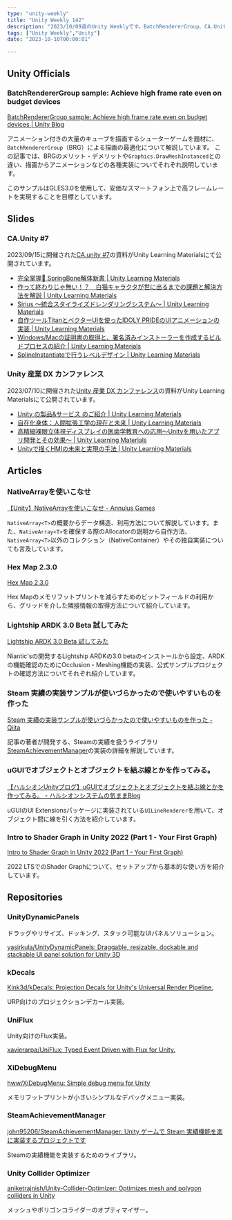 ```yaml
---
type: "unity-weekly"
title: "Unity Weekly 142"
description: "2023/10/09週のUnity Weeklyです。BatchRendererGroup、CA.Unity #7、Unity産業DXカンファレンス、NativeArrayなどについて取り上げています。"
tags: ["Unity Weekly","Unity"]
date: "2023-10-10T00:00:01"

---
```


## Unity Officials

### BatchRendererGroup sample: Achieve high frame rate even on budget devices

[BatchRendererGroup sample: Achieve high frame rate even on budget devices | Unity Blog](https://blog.unity.com/engine-platform/batchrenderergroup-sample-high-frame-rate-on-budget-devices)

アニメーション付きの大量のキューブを描画するシューターゲームを題材に、`BatchRendererGroup`（BRG）による描画の最適化について解説しています。
この記事では、BRGのメリット・デメリットや`Graphics.DrawMeshInstanced`との違い、描画からアニメーションなどの各種実装についてそれぞれ説明しています。

このサンプルはGLES3.0を使用して、安価なスマートフォン上で高フレームレートを実現することを目標としています。

## Slides

### CA.Unity #7

2023/09/15に開催された[CA.unity #7](https://meetup.unity3d.jp/jp/events/1405)の資料がUnity Learning Materialsにて公開されています。

- [完全掌握💪 SpringBone解体新書 | Unity Learning Materials](https://learning.unity3d.jp/9912/)
- [作って終わりじゃ無い！？　白猫キャラクタが世に出るまでの課題と解決方法を解説 | Unity Learning Materials](https://learning.unity3d.jp/9914/)
- [Sirius ～統合スタイライズドレンダリングシステム～ | Unity Learning Materials](https://learning.unity3d.jp/9916/)
- [自作ツールTitanとベクターUIを使ったIDOLY PRIDEのUIアニメーションの実装 | Unity Learning Materials](https://learning.unity3d.jp/9919/)
- [Windows/Macの証明書の取得と、署名済みインストーラーを作成するビルドプロセスの紹介 | Unity Learning Materials](https://learning.unity3d.jp/9921/)
- [SplineInstantiateで行うレベルデザイン | Unity Learning Materials](https://learning.unity3d.jp/9923/)

### Unity 産業 DX カンファレンス

2023/07/10に開催された[Unity 産業 DX カンファレンス](https://industry.unity3d.jp/dxconference/)の資料がUnity Learning Materialsにて公開されています。

- [Unity の製品&サービス のご紹介 | Unity Learning Materials](https://learning.unity3d.jp/9858/)
- [自在化身体：人間拡張工学の現在と未来 | Unity Learning Materials](https://learning.unity3d.jp/9860/)
- [高精細裸眼立体視ディスプレイの医歯学教育への応用～Unityを用いたアプリ開発とその効果～ | Unity Learning Materials](https://learning.unity3d.jp/9877/)
- [Unityで描くHMIの未来と実現の手法 | Unity Learning Materials](https://learning.unity3d.jp/9888/)

## Articles

### NativeArrayを使いこなせ

[【Unity】NativeArrayを使いこなせ - Annulus Games](https://annulusgames.com/blog/unity-nativearray/)

`NativeArray<T>`の概要からデータ構造、利用方法について解説しています。また、`NativeArray<T>`を確保する際のAllocatorの説明から自作方法、`NativeArray<T>`以外のコレクション（NativeContainer）やその独自実装についても言及しています。

### Hex Map 2.3.0

[Hex Map 2.3.0](https://catlikecoding.com/unity/hex-map/2-3-0/)

Hex Mapのメモリフットプリントを減らすためのビットフィールドの利用から、グリッドを介した隣接情報の取得方法について紹介しています。

### Lightship ARDK 3.0 Beta 試してみた

[Lightship ARDK 3.0 Beta 試してみた](https://zenn.dev/meson/articles/ardk3-beta-try)

Niantic'sの開発するLightship ARDKの3.0 betaのインストールから設定、ARDKの機能確認のためにOcclusion・Meshing機能の実装、公式サンプルプロジェクトの確認方法についてそれぞれ紹介しています。

### Steam 実績の実装サンプルが使いづらかったので使いやすいものを作った

[Steam 実績の実装サンプルが使いづらかったので使いやすいものを作った - Qiita](https://qiita.com/john95206/items/3bf76871a0f666bf3cbd)

記事の著者が開発する、Steamの実績を扱うライブラリ[SteamAchievementManager](https://github.com/john95206/SteamAchievementManager)の実装の詳細を解説しています。

### uGUIでオブジェクトとオブジェクトを結ぶ線とかを作ってみる。

[【ハルシオンUnityブログ】uGUIでオブジェクトとオブジェクトを結ぶ線とかを作ってみる。 - ハルシオンシステムの気ままBlog](http://halcyonsystemblog.jp/blog-entry-1014.html)

uGUIのUI Extensionsパッケージに実装されている`UILineRenderer`を用いて、オブジェクト間に線を引く方法を紹介しています。

### Intro to Shader Graph in Unity 2022 (Part 1 - Your First Graph)

[Intro to Shader Graph in Unity 2022 (Part 1 - Your First Graph)](https://danielilett.com/2023-09-26-tut7-3-intro-to-shader-graph/)

2022 LTSでのShader Graphについて、セットアップから基本的な使い方を紹介しています。


## Repositories

### UnityDynamicPanels

ドラッグやリサイズ、ドッキング、スタック可能なUIパネルソリューション。

[yasirkula/UnityDynamicPanels: Draggable, resizable, dockable and stackable UI panel solution for Unity 3D](https://github.com/yasirkula/UnityDynamicPanels)

### kDecals

[Kink3d/kDecals: Projection Decals for Unity's Universal Render Pipeline.](https://github.com/Kink3d/kDecals)

URP向けのプロジェクションデカール実装。

### UniFlux

Unity向けのFlux実装。

[xavierarpa/UniFlux: Typed Event Driven with Flux for Unity.](https://github.com/xavierarpa/UniFlux)

### XiDebugMenu

[hww/XiDebugMenu: Simple debug menu for Unity](https://github.com/hww/XiDebugMenu)

メモリフットプリントが小さいシンプルなデバッグメニュー実装。

### SteamAchievementManager

[john95206/SteamAchievementManager: Unity ゲームで Steam 実績機能を楽に実装するプロジェクトです](https://github.com/john95206/SteamAchievementManager)

Steamの実績機能を実装するためのライブラリ。


### Unity Collider Optimizer

[aniketrajnish/Unity-Collider-Optimizer: Optimizes mesh and polygon colliders in Unity](https://github.com/aniketrajnish/Unity-Collider-Optimizer)

メッシュやポリゴンコライダーのオプティマイザー。